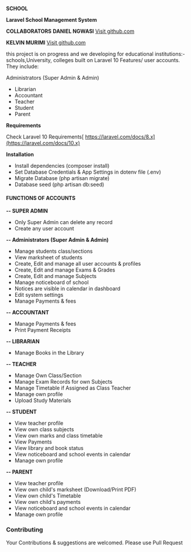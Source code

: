 **SCHOOL**


**Laravel School Management System**


**COLLABORATORS** 
**DANIEL NGWASI**   <a href="https://github.com/Dantechdevs/">Visit github.com</a>


**KELVIN MURIMI**  <a href="https://github.com/kelvinmurimi/">Visit github.com</a>


  
this project is on progress and we  developing for educational institutions:- schools,University, colleges built on Laravel 10
Features/ user accounts. They include:
 
Administrators (Super Admin & Admin)
- Librarian
- Accountant
- Teacher
- Student
- Parent
  

**Requirements** 

Check Laravel 10 Requirements[ https://laravel.com/docs/8.x](https://laravel.com/docs/10.x)

**Installation**
- Install dependencies (composer install)
- Set Database Credentials & App Settings in dotenv file (.env)
- Migrate Database (php artisan migrate)
- Database seed (php artisan db:seed)



#### **FUNCTIONS OF ACCOUNTS** 

**-- SUPER ADMIN**
- Only Super Admin can delete any record
- Create any user account
 
**-- Administrators (Super Admin & Admin)**

- Manage students class/sections
- View marksheet of students
- Create, Edit and manage all user accounts & profiles
- Create, Edit and manage Exams & Grades
- Create, Edit and manage Subjects
- Manage noticeboard of school
- Notices are visible in calendar in dashboard
- Edit system settings
- Manage Payments & fees

**-- ACCOUNTANT**
- Manage Payments & fees
- Print Payment Receipts

**-- LIBRARIAN**
- Manage Books in the Library

**-- TEACHER**
- Manage Own Class/Section
- Manage Exam Records for own Subjects
- Manage Timetable if Assigned as Class Teacher
- Manage own profile
- Upload Study Materials

**-- STUDENT**
- View teacher profile
- View own class subjects
- View own marks and class timetable
- View Payments
- View library and book status
- View noticeboard and school events in calendar
- Manage own profile

**-- PARENT**
- View teacher profile
- View own child's marksheet (Download/Print PDF)
- View own child's Timetable
- View own child's payments
- View noticeboard and school events in calendar
- Manage own profile

### **Contributing**

Your Contributions & suggestions are welcomed. Please use Pull Request


